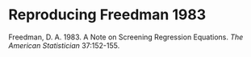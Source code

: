 # Reproducing Freedman 1983

Freedman, D. A. 1983. A Note on Screening Regression Equations. *The American Statistician* 37:152-155.